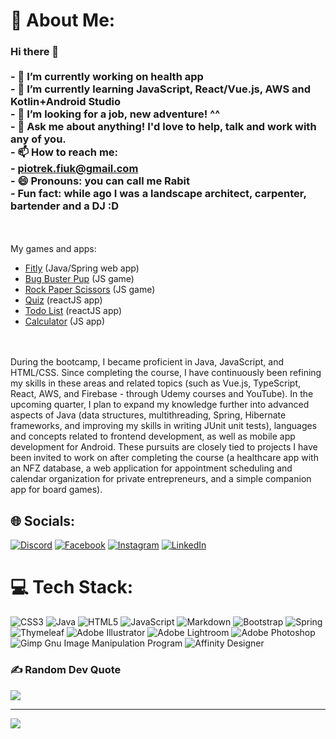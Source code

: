# 💫 About Me:
### Hi there 👋<br><br>- 🔭 I’m currently working on health app<br>- 🌱 I’m currently learning JavaScript, React/Vue.js, AWS and Kotlin+Android Studio <br>- 🤔 I’m looking for a job, new adventure! ^^<br>- 💬 Ask me about anything! I'd love to help, talk and work with any of you.<br>- 📫 How to reach me:<br>  - piotrek.fiuk@gmail.com<br>- 😄 Pronouns: you can call me Rabit<br>- Fun fact: while ago I was a landscape architect, carpenter, bartender and a DJ :D
<br><br>
My games and apps:<br>
<ul>
  <li><a href="https://fitly.onrender.com/">Fitly</a> (Java/Spring web app)</li>
  <li><a href="https://fiukpiotr.github.io/bug-buster-pup/">Bug Buster Pup</a> (JS game)</li>
  <li><a href="https://fiukpiotr.github.io/rock-paper-scissors/index.html">Rock Paper Scissors</a> (JS game)</li>
  <li><a href="https://fiukpiotr.github.io/quiz-app/">Quiz</a> (reactJS app)</li>
  <li><a href="https://fiukpiotr.github.io/todo-list/">Todo List</a> (reactJS app)</li>
  <li><a href="https://fiukpiotr.github.io/calculator/">Calculator</a> (JS app)</li>
</ul>
<br><br>
During the bootcamp, I became proficient in Java, JavaScript, and HTML/CSS. Since completing the course, I have continuously been refining my skills in these areas and related topics (such as Vue.js, TypeScript, React, AWS, and Firebase - through Udemy courses and YouTube). In the upcoming quarter, I plan to expand my knowledge further into advanced aspects of Java (data structures, multithreading, Spring, Hibernate frameworks, and improving my skills in writing JUnit unit tests), languages and concepts related to frontend development, as well as mobile app development for Android. These pursuits are closely tied to projects I have been invited to work on after completing the course (a healthcare app with an NFZ database, a web application for appointment scheduling and calendar organization for private entrepreneurs, and a simple companion app for board games).


## 🌐 Socials:
[![Discord](https://img.shields.io/badge/Discord-%237289DA.svg?logo=discord&logoColor=white)](https://discord.gg/https://discord.gg/6HK4Y3na) [![Facebook](https://img.shields.io/badge/Facebook-%231877F2.svg?logo=Facebook&logoColor=white)](https://facebook.com/piotrek.fiuk) [![Instagram](https://img.shields.io/badge/Instagram-%23E4405F.svg?logo=Instagram&logoColor=white)](https://instagram.com/pietreklucarini) [![LinkedIn](https://img.shields.io/badge/LinkedIn-%230077B5.svg?logo=linkedin&logoColor=white)](https://linkedin.com/in/fiukpiotr) 

# 💻 Tech Stack:
![CSS3](https://img.shields.io/badge/css3-%231572B6.svg?style=for-the-badge&logo=css3&logoColor=white) ![Java](https://img.shields.io/badge/java-%23ED8B00.svg?style=for-the-badge&logo=java&logoColor=white) ![HTML5](https://img.shields.io/badge/html5-%23E34F26.svg?style=for-the-badge&logo=html5&logoColor=white) ![JavaScript](https://img.shields.io/badge/javascript-%23323330.svg?style=for-the-badge&logo=javascript&logoColor=%23F7DF1E) ![Markdown](https://img.shields.io/badge/markdown-%23000000.svg?style=for-the-badge&logo=markdown&logoColor=white) ![Bootstrap](https://img.shields.io/badge/bootstrap-%23563D7C.svg?style=for-the-badge&logo=bootstrap&logoColor=white) ![Spring](https://img.shields.io/badge/spring-%236DB33F.svg?style=for-the-badge&logo=spring&logoColor=white) ![Thymeleaf](https://img.shields.io/badge/Thymeleaf-%23005C0F.svg?style=for-the-badge&logo=Thymeleaf&logoColor=white) ![Adobe Illustrator](https://img.shields.io/badge/adobeillustrator-%23FF9A00.svg?style=for-the-badge&logo=adobeillustrator&logoColor=white) ![Adobe Lightroom](https://img.shields.io/badge/Adobe%20Lightroom-31A8FF.svg?style=for-the-badge&logo=Adobe%20Lightroom&logoColor=white) ![Adobe Photoshop](https://img.shields.io/badge/adobephotoshop-%2331A8FF.svg?style=for-the-badge&logo=adobephotoshop&logoColor=white) ![Gimp Gnu Image Manipulation Program](https://img.shields.io/badge/Gimp-657D8B?style=for-the-badge&logo=gimp&logoColor=FFFFFF) ![Affinity Designer](https://img.shields.io/badge/affinitydesginer-%231B72BE.svg?style=for-the-badge&logo=affinity-designer&logoColor=white)


### ✍️ Random Dev Quote
![](https://quotes-github-readme.vercel.app/api?type=horizontal&theme=dark)

---
[![](https://visitcount.itsvg.in/api?id=piotr-fiuk&icon=5&color=3)](https://visitcount.itsvg.in)


